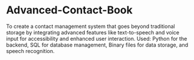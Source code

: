 # Advanced-Contact-Book
To create a contact management system that goes beyond traditional storage by integrating advanced features like text-to-speech and voice input for accessibility and enhanced user interaction. Used: Python for the backend, SQL for database management, Binary files for data storage, and speech recognition.
